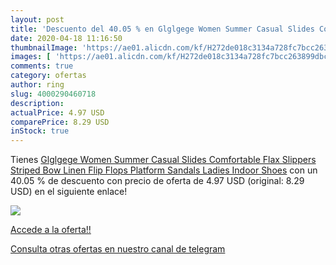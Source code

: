 ```yaml
---
layout: post
title: 'Descuento del 40.05 % en Glglgege Women Summer Casual Slides Comf'
date: 2020-04-18 11:16:50
thumbnailImage: 'https://ae01.alicdn.com/kf/H272de018c3134a728fc7bcc263899dbci/Glglgege-Women-Summer-Casual-Slides-Comfortable-Flax-Slippers-Striped-Bow-Linen-Flip-Flops-Platform-Sandals-Ladies.jpg_350x350._SL200_.jpg'
images: [ 'https://ae01.alicdn.com/kf/H272de018c3134a728fc7bcc263899dbci/Glglgege-Women-Summer-Casual-Slides-Comfortable-Flax-Slippers-Striped-Bow-Linen-Flip-Flops-Platform-Sandals-Ladies.jpg_350x350._SL200_.jpg' ]
comments: true
category: ofertas
author: ring
slug: 4000290460718
description:
actualPrice: 4.97 USD
comparePrice: 8.29 USD
inStock: true
---
```


Tienes [Glglgege Women Summer Casual Slides Comfortable Flax Slippers Striped Bow Linen Flip Flops Platform Sandals Ladies Indoor Shoes](https://www.amazon.com/dp/4000290460718/?tag=redken08-20) con un 40.05 % de descuento con precio de oferta de 4.97 USD (original: 8.29 USD) en el siguiente enlace!

[![](https://ae01.alicdn.com/kf/H272de018c3134a728fc7bcc263899dbci/Glglgege-Women-Summer-Casual-Slides-Comfortable-Flax-Slippers-Striped-Bow-Linen-Flip-Flops-Platform-Sandals-Ladies.jpg_350x350._SL200_.jpg)](https://www.amazon.com/dp/4000290460718/?tag=redken08-20)

[Accede a la oferta!!](https://www.amazon.com/dp/4000290460718/?tag=redken08-20)

[Consulta otras ofertas en nuestro canal de telegram](https://t.me/s/ofertas25)
